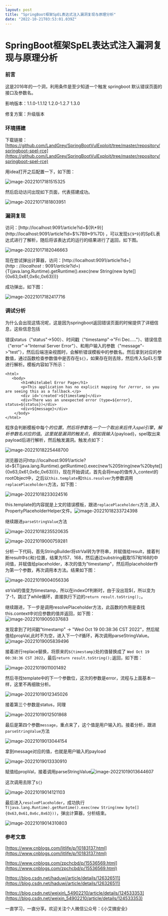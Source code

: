 ```yaml
---
layout: post
title: "SpringBoot框架SpEL表达式注入漏洞复现与原理分析"
date: "2022-10-21T03:53:01.039Z"
---
```

SpringBoot框架SpEL表达式注入漏洞复现与原理分析
==============================

### 前言

这是2016年的一个洞，利用条件是至少知道一个触发 springboot 默认错误页面的接口及参数名。

影响版本：1.1.0-1.1.12 1.2.0-1.2.7 1.3.0

修复方案：升级版本

### 环境搭建

下载链接：[https://github.com/LandGrey/SpringBootVulExploit/tree/master/repository/springboot-spel-rce](https://github.com/LandGrey/SpringBootVulExploit/tree/master/repository/springboot-spel-rce)

用idea打开之后配置一下，如下图：

![image-20221017181515325](https://lxflxf.oss-cn-beijing.aliyuncs.com/image-20221017181515325.png)

然后启动访问出现如下页面，代表搭建成功。

![image-20221017181803951](https://lxflxf.oss-cn-beijing.aliyuncs.com/image-20221017181803951.png)

### 漏洞复现

访问：[http://localhost:9091/article?id=${9\*9}](http://localhost:9091/article?id=$%7B9*9%7D) ，可以发现`${9*9}`的SpEL表达式进行了解析，随后将该表达式的运行的结果进行了返回，如下图。

![image-20221017182046663](https://lxflxf.oss-cn-beijing.aliyuncs.com/image-20221017182046663.png)

现在尝试弹出计算器，访问：[http://localhost:9091/article?id=$](http://localhost:9091/article?id=$){T(java.lang.Runtime).getRuntime().exec(new String(new byte\[\]{0x63,0x61,0x6c,0x63}))}

成功弹出，如下图：

![image-20221017182417716](https://lxflxf.oss-cn-beijing.aliyuncs.com/image-20221017182417716.png)

### 调试分析

为什么会出现这情况呢，这是因为springboot返回错误页面的时候提供了详细信息，这些信息包括

错误status（"status"->500）、时间戳（"timestamp"->"Fri Dec....."）、错误信息（"error"->"Internal Server Error"）、和用户输入的参数（"message"->"test"），然后后端渲染视图时，会解析错误模板中的参数名。然后拿到对应的参数值，通过函数检查参数值中是否存在`${}`，如果存在则去除，然后传入SpEL引擎进行解析。模板内容如下所示：

    <html>
       <body>
           <h1>Whitelabel Error Page</h1>
           <p>This application has no explicit mapping for /error, so you are seeing this as a fallback.</p>
           <div id='created'>${timestamp}</div>
           <div>There was an unexpected error (type=${error}, status=${status})</div>
           <div>${message}</div>
        </body>
    </html>
    

程序会判断模板中每个${}的位置，然后将参数名一个一个取出来后传入spel引擎，解析参数名对应的值。这里就是漏洞的触发点，假如我输入${payload}，spel取出来payload后进行解析，然后触发漏洞。触发点如下：

![image-20221018225448700](https://lxflxf.oss-cn-beijing.aliyuncs.com/image-20221018225448700.png)

浏览器访问http://localhost:9091/article?id=${T(java.lang.Runtime).getRuntime().exec(new%20String(new%20byte\[\]{0x63,0x61,0x6c,0x63}))}，现在开始调试，首先会将map的值传入,context的rootObject中，之后以`this.template`和`this.resolver`为参数调用`replacePlaceholders`方法，如下图：

![image-20221018233024516](https://lxflxf.oss-cn-beijing.aliyuncs.com/image-20221018233024516.png)

this.template的内容就是上文的错误模板，跟进`replacePlaceholders`方法 ,进入PropertyPlaceholderHelper文件。![image-20221018233724398](https://lxflxf.oss-cn-beijing.aliyuncs.com/image-20221018233724398.png)

继续跟进`parseStringValue`方法

![image-20221018235520635](https://lxflxf.oss-cn-beijing.aliyuncs.com/image-20221018235520635.png)

![image-20221019000759281](https://lxflxf.oss-cn-beijing.aliyuncs.com/image-20221019000759281.png)

分析一下代码，首先StringBuilder将strVal转为字符串，并赋值给result，接着判断result中`${`和`}`位置，结果为157、168，然后通过substring截取157和168的中间值，并赋值给placeholder，本次的值为"timestamp"，然后将placeholder作为第一个参数，再次调用本方法。结果如下图：

![image-20221019004056336](https://lxflxf.oss-cn-beijing.aliyuncs.com/image-20221019004056336.png)

strVal的值变为timestamp，所以在indexOf判断时，由于没出现${，所以变为了-1，跳过了while循环，直接执行下边的`return result.toString();`。

继续跟进，下一步是调用resolvePlaceholder方法，此函数的作用是查找this.context中对应参数的值并返回，如下图：  
![image-20221019005037683](https://lxflxf.oss-cn-beijing.aliyuncs.com/image-20221019005037683.png)

发现拿到了时间戳"timestamp" -> "Wed Oct 19 00:38:36 CST 2022"，然后赋值给propVal,此时不为空，进入下一个if循环，再次调用parseStringValue。![image-20221019005839496](https://lxflxf.oss-cn-beijing.aliyuncs.com/image-20221019005839496.png)

接着进行replace替换，将原来的`${timestamp}`处的值替换成了 `Wed Oct 19 00:38:36 CST 2022`，最后`return result.toString();`返回，如下图：

![image-20221019011001492](https://lxflxf.oss-cn-beijing.aliyuncs.com/image-20221019011001492.png)

然后寻找template中的下一个参数位，这次的参数是error，流程与上面基本一样，这里不再细致分析。

![image-20221019012345026](https://lxflxf.oss-cn-beijing.aliyuncs.com/image-20221019012345026.png)

接着第三个参数是status，同理

![image-20221019012501868](https://lxflxf.oss-cn-beijing.aliyuncs.com/image-20221019012501868.png)

最后是第四个参数`message`，重点来了，这个值是用户输入的。接着分析，跟进`parseStringValue`方法

![image-20221019013044154](https://lxflxf.oss-cn-beijing.aliyuncs.com/image-20221019013044154.png)

拿到message对应的值，也就是用户输入的payload

![image-20221019013330910](https://lxflxf.oss-cn-beijing.aliyuncs.com/image-20221019013330910.png)

赋值给propVal，接着调用parseStringValue![image-20221019013644607](https://lxflxf.oss-cn-beijing.aliyuncs.com/image-20221019013644607.png)

这次调用去除了`${}`

![image-20221019014121103](https://lxflxf.oss-cn-beijing.aliyuncs.com/image-20221019014121103.png)

最后进入`resolvePlaceholder`，成功执行`T(java.lang.Runtime).getRuntime().exec(new String(new byte[]{0x63,0x61,0x6c,0x63}))`，弹出计算器，分析结束。

![image-20221019014310803](https://lxflxf.oss-cn-beijing.aliyuncs.com/image-20221019014310803.png)

### 参考文章

[https://www.cnblogs.com/litlife/p/10183137.html](https://www.cnblogs.com/litlife/p/10183137.html)

[https://www.cnblogs.com/zpchcbd/p/15536569.html](https://www.cnblogs.com/zpchcbd/p/15536569.html)

[https://blog.csdn.net/haduwi/article/details/126326511](https://blog.csdn.net/haduwi/article/details/126326511)

[https://blog.csdn.net/weixin\_54902210/article/details/124533353](https://blog.csdn.net/weixin_54902210/article/details/124533353)

一直学习，一直分享。欢迎关注个人微信公众号：《小艾搞安全》